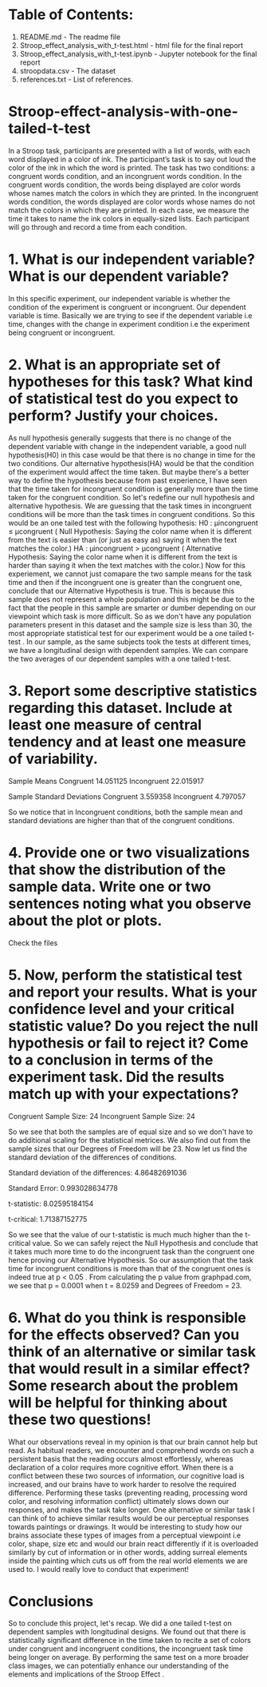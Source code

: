 # Table of Contents:

1. README.md - The readme file
2. Stroop_effect_analysis_with_t-test.html - html file for the final report
3. Stroop_effect_analysis_with_t-test.ipynb - Jupyter notebook for the final report
4. stroopdata.csv - The dataset
5. references.txt - List of references.


# Stroop-effect-analysis-with-one-tailed-t-test

In a Stroop task, participants are presented with a list of words, with each word displayed in a color of ink. The participant’s task is to say out loud the color of the ink in which the word is printed. The task has two conditions: a congruent words condition, and an incongruent words condition. In the congruent words condition, the words being displayed are color words whose names match the colors in which they are printed. In the incongruent words condition, the words displayed are color words whose names do not match the colors in which they are printed. In each case, we measure the time it takes to name the ink colors in equally-sized lists. Each participant will go through and record a time from each condition.

# 1. What is our independent variable? What is our dependent variable?

In this specific experiment, our independent variable is whether the condition of the experiment is congruent or incongruent. Our dependent variable is time. Basically we are trying to see if the dependent variable i.e time, changes with the change in experiment condition i.e the experiment being congruent or incongruent.

# 2. What is an appropriate set of hypotheses for this task? What kind of statistical test do you expect to perform? Justify your choices.

As null hypothesis generally suggests that there is no change of the dependent variable with change in the independent variable, a good null hypothesis(H0) in this case would be that there is no change in time for the two conditions. Our alternative hypothesis(HA) would be that the condition of the experiment would affect the time taken. But maybe there's a better way to define the hypothesis because from past experience, I have seen that the time taken for incongruent condition is generally more than the time taken for the congruent condition. So let's redefine our null hypothesis and alternative hypothesis. We are guessing that the task times in incongruent conditions will be more than the task times in congruent conditions. So this would be an one tailed test with the following hypothesis:
H0 : μincongruent ≤ μcongruent ( Null Hypothesis: Saying the color name when it is different from the text is easier than (or just as easy as) saying it when the text matches the color.)
HA : μincongruent > μcongruent ( Alternative Hypothesis: Saying the color name when it is different from the text is harder than saying it when the text matches with the color.)
Now for this experiement, we cannot just comapare the two sample means for the task time and then if the incongruent one is greater than the congruent one, conclude that our Alternative Hypothesis is true. This is because this sample does not represent a whole population and this might be due to the fact that the people in this sample are smarter or dumber depending on our viewpoint which task is more difficult. So as we don't have any population parameters present in this dataset and the sample size is less than 30, the most appropriate statistical test for our experiment would be a one tailed t-test . In our sample, as the same subjects took the tests at different times, we have a longitudinal design with dependent samples. We can compare the two averages of our dependent samples with a one tailed t-test.

# 3. Report some descriptive statistics regarding this dataset. Include at least one measure of central tendency and at least one measure of variability.

Sample Means
Congruent      14.051125
Incongruent    22.015917

Sample Standard Deviations
Congruent      3.559358
Incongruent    4.797057

So we notice that in Incongruent conditions, both the sample mean and standard deviations are higher than that of the congruent conditions.

# 4. Provide one or two visualizations that show the distribution of the sample data. Write one or two sentences noting what you observe about the plot or plots.

Check the files

# 5. Now, perform the statistical test and report your results. What is your confidence level and your critical statistic value? Do you reject the null hypothesis or fail to reject it? Come to a conclusion in terms of the experiment task. Did the results match up with your expectations?

Congruent Sample Size: 24
Incongruent Sample Size: 24

So we see that both the samples are of equal size and so we don't have to do additional scaling for the statistical metrices. We also find out from the sample sizes that our Degrees of Freedom will be 23. Now let us find the standard deviation of the differences of conditions.

Standard deviation of the differences: 4.86482691036

Standard Error: 0.993028634778

t-statistic: 8.02595184154

t-critical: 1.71387152775

So we see that the value of our t-statistic is much much higher than the t-critical value. So we can safely reject the Null Hypothesis and conclude that it takes much more time to do the incongruent task than the congruent one hence proving our Alternative Hypothesis. So our assumption that the task time for incongruent conditions is more than that of the congruent ones is indeed true at p < 0.05 . From calculating the p value from graphpad.com, we see that p = 0.0001 when t = 8.0259 and Degrees of Freedom = 23.


# 6. What do you think is responsible for the effects observed? Can you think of an alternative or similar task that would result in a similar effect? Some research about the problem will be helpful for thinking about these two questions!

What our observations reveal in my opinion is that our brain cannot help but read. As habitual readers, we encounter and comprehend words on such a persistent basis that the reading occurs almost effortlessly, whereas declaration of a color requires more cognitive effort. When there is a conflict between these two sources of information, our cognitive load is increased, and our brains have to work harder to resolve the required difference. Performing these tasks (preventing reading, processing word color, and resolving information conflict) ultimately slows down our responses, and makes the task take longer.
One alternative or similar task I can think of to achieve similar results would be our perceptual responses towards paintings or drawings. It would be interesting to study how our brains associate these types of images from a perceptual viewpoint i.e color, shape, size etc and would our brain react differently if it is overloaded similarly by cut of information or in other words, adding surreal elements inside the painting which cuts us off from the real world elements we are used to. I would really love to conduct that experiment!

# Conclusions

So to conclude this project, let's recap. We did a one tailed t-test on dependent samples with longitudinal designs. We found out that there is statistically significant difference in the time taken to recite a set of colors under congruent and incongruent conditions, the incongruent task time being longer on average. By performing the same test on a more broader class images, we can potentially enhance our understanding of the elements and implications of the Stroop Effect .

